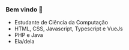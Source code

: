 ### Bem vindo 👋

-  Estudante de Ciência da Computação  
-  HTML, CSS, Javascript, Typescript e VueJs
-  PHP e Java
-  Ela/dela

  ##
 
<div>
<!-- <a href="https://github.com/myoui01">
<img height="180em" src="https://github-readme-stats.vercel.app/api/top-langs/?username=myoui01&layout=compact&langs_count=7&theme=gotham"/>
<img height="180em" src="https://github-readme-stats.vercel.app/api?username=myoui01&show_icons=true&theme=gotham&include_all_commits=true&count_private=true"/>
</div>
   -->
<br>
  
